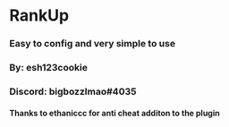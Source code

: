 # RankUp

### Easy to config and very simple to use

### By: esh123cookie

### Discord: bigbozzlmao#4035

#### Thanks to ethaniccc for anti cheat additon to the plugin 
